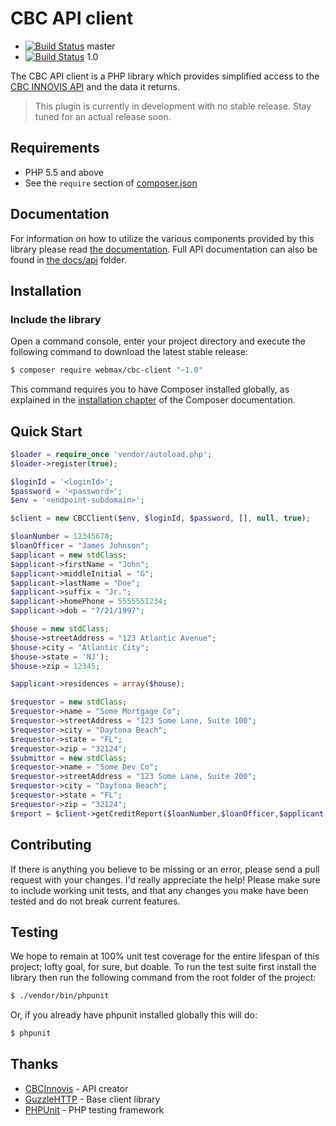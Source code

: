 CBC API client
================

- [![Build Status](https://travis-ci.org/webmaxllc/cbc-client.svg?branch=master)](https://travis-ci.org/webmaxllc/vidverify-client) master
- [![Build Status](https://travis-ci.org/webmaxllc/cbc-client.svg?branch=1.0)](https://travis-ci.org/webmaxllc/vidverify-client) 1.0

The CBC API client is a PHP library which provides simplified access to
the [CBC INNOVIS API](http://cbcinnovis.com) and the data it returns.

> This plugin is currently in development with no stable release. Stay tuned for
> an actual release soon.

Requirements
------------

- PHP 5.5 and above
- See the `require` section of [composer.json](composer.json)

Documentation
-------------

For information on how to utilize the various components provided by this
library please read [the documentation](docs/index.md). Full API documentation
can also be found in [the docs/api](docs/api/index.html) folder.

Installation
------------

### Include the library

Open a command console, enter your project directory and execute the following
command to download the latest stable release:

```bash
$ composer require webmax/cbc-client "~1.0"
```

This command requires you to have Composer installed globally, as explained
in the [installation chapter](https://getcomposer.org/doc/00-intro.md)
of the Composer documentation.

Quick Start
-----------

```php
$loader = require_once 'vendor/autoload.php';
$loader->register(true);

$loginId = '<loginId>';
$password = '<password>';
$env = '<endpoint-subdomain>';

$client = new CBCClient($env, $loginId, $password, [], null, true);

$loanNumber = 12345678;
$loanOfficer = "James Johnson";
$applicant = new stdClass;
$applicant->firstName = "John";
$applicant->middleInitial = "G";
$applicant->lastName = "Doe";
$applicant->suffix = "Jr.";
$applicant->homePhone = 5555551234;
$applicant->dob = "7/21/1997";

$house = new stdClass;
$house->streetAddress = "123 Atlantic Avenue";
$house->city = "Atlantic City";
$house->state = 'NJ');
$house->zip = 12345;

$applicant->residences = array($house);

$requestor = new stdClass;
$requestor->name = "Some Mortgage Co";
$requestor->streetAddress = "123 Some Lane, Suite 100";
$requestor->city = "Daytona Beach";
$requestor->state = "FL";
$requestor->zip = "32124";
$submittor = new stdClass;
$requestor->name = "Some Dev Co";
$requestor->streetAddress = "123 Some Lane, Suite 200";
$requestor->city = "Daytona Beach";
$requestor->state = "FL";
$requestor->zip = "32124";
$report = $client->getCreditReport($loanNumber,$loanOfficer,$applicant,$requestor,$submittor);

```

Contributing
------------

If there is anything you believe to be missing or an error, please send a pull
request with your changes. I'd really appreciate the help! Please make sure to
include working unit tests, and that any changes you make have been tested and
do not break current features.

Testing
-------

We hope to remain at 100% unit test coverage for the entire lifespan of this
project; lofty goal, for sure, but doable. To run the test suite first install
the library then run the following command from the root folder of the project:

```bash
$ ./vendor/bin/phpunit
```

Or, if you already have phpunit installed globally this will do:

```bash
$ phpunit
```

Thanks
------

- [CBCInnovis](http://cbcinnovis.com) - API creator
- [GuzzleHTTP](http://docs.guzzlephp.org) - Base client library
- [PHPUnit](https://phpunit.de/) - PHP testing framework
